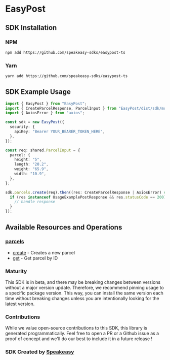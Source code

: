 # EasyPost

<!-- Start SDK Installation -->
## SDK Installation

### NPM

```bash
npm add https://github.com/speakeasy-sdks/easypost-ts
```

### Yarn

```bash
yarn add https://github.com/speakeasy-sdks/easypost-ts
```
<!-- End SDK Installation -->

## SDK Example Usage
<!-- Start SDK Example Usage -->
```typescript
import { EasyPost } from "EasyPost";
import { CreateParcelResponse, ParcelInput } from "EasyPost/dist/sdk/models/operations";
import { AxiosError } from "axios";

const sdk = new EasyPost({
  security: {
    apiKey: "Bearer YOUR_BEARER_TOKEN_HERE",
  },
});

const req: shared.ParcelInput = {
  parcel: {
    height: "5",
    length: "20.2",
    weight: "65.9",
    width: "10.9",
  },
};

sdk.parcels.create(req).then((res: CreateParcelResponse | AxiosError) => {
  if (res instanceof UsageExamplePostResponse && res.statusCode == 200) {
    // handle response
  }
});
```
<!-- End SDK Example Usage -->

<!-- Start SDK Available Operations -->
## Available Resources and Operations


### [parcels](docs/parcels/README.md)

* [create](docs/parcels/README.md#create) - Creates a new parcel
* [get](docs/parcels/README.md#get) - Get parcel by ID
<!-- End SDK Available Operations -->

### Maturity

This SDK is in beta, and there may be breaking changes between versions without a major version update. Therefore, we recommend pinning usage
to a specific package version. This way, you can install the same version each time without breaking changes unless you are intentionally
looking for the latest version.

### Contributions

While we value open-source contributions to this SDK, this library is generated programmatically.
Feel free to open a PR or a Github issue as a proof of concept and we'll do our best to include it in a future release !

### SDK Created by [Speakeasy](https://docs.speakeasyapi.dev/docs/using-speakeasy/client-sdks)

